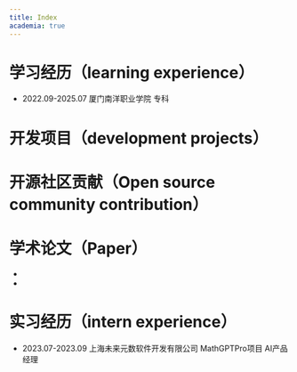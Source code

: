 ```yaml
---
title: Index
academia: true
---
```

# 学习经历（learning experience）

- 2022.09-2025.07 厦门南洋职业学院 专科

# 开发项目（development projects）

# 开源社区贡献（Open source community contribution）

# 学术论文（Paper）

- 

- 

# 实习经历（intern experience）

- 2023.07-2023.09  上海未来元数软件开发有限公司  MathGPTPro项目 AI产品经理
